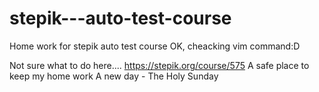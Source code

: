 # stepik---auto-test-course
Home work for stepik auto test course
OK, cheacking vim command:D

Not sure what to do here....
https://stepik.org/course/575
A safe place to keep my home work
A new day - The Holy Sunday
